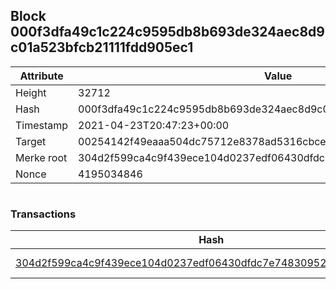 ## Block 000f3dfa49c1c224c9595db8b693de324aec8d9c01a523bfcb21111fdd905ec1

Attribute | Value
--- | ---
Height | 32712
Hash | 000f3dfa49c1c224c9595db8b693de324aec8d9c01a523bfcb21111fdd905ec1
Timestamp | 2021-04-23T20:47:23+00:00
Target | 00254142f49eaaa504dc75712e8378ad5316cbcead634704b3734b6271167cc4
Merke root | 304d2f599ca4c9f439ece104d0237edf06430dfdc7e74830952ab3a332c4326a
Nonce | 4195034846

```

```

### Transactions

Hash | Amount
--- | ---
[304d2f599ca4c9f439ece104d0237edf06430dfdc7e74830952ab3a332c4326a](304d2f599ca4c9f439ece104d0237edf06430dfdc7e74830952ab3a332c4326a.md) | 10.00000000 SKEPTI 
